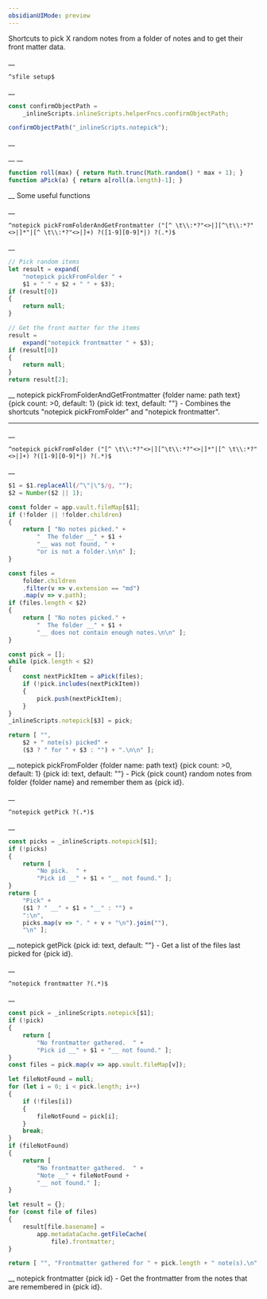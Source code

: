 ```yaml
---
obsidianUIMode: preview
---
```


Shortcuts to pick X random notes from a folder of notes and to get their front matter data.

__
```
^sfile setup$
```
__
```js
const confirmObjectPath =
	_inlineScripts.inlineScripts.helperFncs.confirmObjectPath;

confirmObjectPath("_inlineScripts.notepick");
```
__


__
__
```js
function roll(max) { return Math.trunc(Math.random() * max + 1); }
function aPick(a) { return a[roll(a.length)-1]; }
```
__
Some useful functions


__
```
^notepick pickFromFolderAndGetFrontmatter ("[^ \t\\:*?"<>|][^\t\\:*?"<>|]*"|[^ \t\\:*?"<>|]+) ?([1-9][0-9]*|) ?(.*)$
```
__
```js
// Pick random items
let result = expand(
	"notepick pickFromFolder " +
	$1 + " " + $2 + " " + $3);
if (result[0])
{
	return null;
}

// Get the front matter for the items
result =
	expand("notepick frontmatter " + $3);
if (result[0])
{
	return null;
}
return result[2];
```
__
notepick pickFromFolderAndGetFrontmatter {folder name: path text} {pick count: >0, default: 1} {pick id: text, default: ""} - Combines the shortcuts "notepick pickFromFolder" and "notepick frontmatter".
***


__
```
^notepick pickFromFolder ("[^ \t\\:*?"<>|][^\t\\:*?"<>|]*"|[^ \t\\:*?"<>|]+) ?([1-9][0-9]*|) ?(.*)$
```
__
```js
$1 = $1.replaceAll(/^\"|\"$/g, "");
$2 = Number($2 || 1);

const folder = app.vault.fileMap[$1];
if (!folder || !folder.children)
{
	return [ "No notes picked." +
		"  The folder __" + $1 +
		"__ was not found, " +
		"or is not a folder.\n\n" ];
}

const files =
	folder.children
	.filter(v => v.extension == "md")
	.map(v => v.path);
if (files.length < $2)
{
	return [ "No notes picked." +
		"  The folder __" + $1 +
		"__ does not contain enough notes.\n\n" ];
}

const pick = [];
while (pick.length < $2)
{
	const nextPickItem = aPick(files);
	if (!pick.includes(nextPickItem))
	{
		pick.push(nextPickItem);
	}
}
_inlineScripts.notepick[$3] = pick;

return [ "",
	$2 + " note(s) picked" +
	($3 ? " for " + $3 : "") + ".\n\n" ];
```
__
notepick pickFromFolder {folder name: path text} {pick count: >0, default: 1} {pick id: text, default: ""} - Pick {pick count} random notes from folder {folder name} and remember them as {pick id}.


__
```
^notepick getPick ?(.*)$
```
__
```js
const picks = _inlineScripts.notepick[$1];
if (!picks)
{
	return [
		"No pick.  " +
		"Pick id __" + $1 + "__ not found." ];
}
return [
	"Pick" +
	($1 ? " __" + $1 + "__" : "") +
	":\n",
	picks.map(v => ". " + v + "\n").join(""),
	"\n" ];
```
__
notepick getPick {pick id: text, default: ""} - Get a list of the files last picked for {pick id}.


__
```
^notepick frontmatter ?(.*)$
```
__
```js
const pick = _inlineScripts.notepick[$1];
if (!pick)
{
	return [
		"No frontmatter gathered.  " +
		"Pick id __" + $1 + "__ not found." ];
}
const files = pick.map(v => app.vault.fileMap[v]);

let fileNotFound = null;
for (let i = 0; i < pick.length; i++)
{
	if (!files[i])
	{
		fileNotFound = pick[i];
	}
	break;
}
if (fileNotFound)
{
	return [
		"No frontmatter gathered.  " +
		"Note __" + fileNotFound +
		"__ not found." ];
}

let result = {};
for (const file of files)
{
	result[file.basename] =
		app.metadataCache.getFileCache(
			file).frontmatter;
}

return [ "", "Frontmatter gathered for " + pick.length + " note(s).\n", result, "\n\n" ];
```
__
notepick frontmatter {pick id} - Get the frontmatter from the notes that are remembered in {pick id}.

